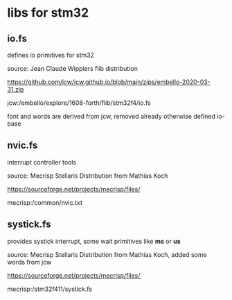 # libs for stm32



## io.fs

defines io primitives for stm32

source: Jean Claude Wipplers flib distribution

https://github.com/jcw/jcw.github.io/blob/main/zips/embello-2020-03-31.zip

jcw:/embello/explore/1608-forth/flib/stm32f4/io.fs

font and words are derived from jcw, removed already otherwise defined io-base

## nvic.fs

interrupt controller tools

source: Mecrisp Stellaris Distribution from Mathias Koch

https://sourceforge.net/projects/mecrisp/files/

mecrisp:/common/nvic.txt

## systick.fs

provides systick interrupt, some wait primitives like **ms** or **us**

source: Mecrisp Stellaris Distribution from Mathias Koch, added some words from jcw

https://sourceforge.net/projects/mecrisp/files/

mecrisp:/stm32f411/systick.fs